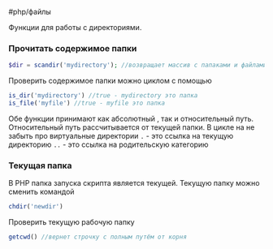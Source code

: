 #php/файлы  

Функции для работы с директориями.

### Прочитать содержимое папки
```php
$dir = scandir('mydirectory'); //возвращает массив с папаками и файлами
```
Проверить содержимое папки можно циклом с помощью
```php
is_dir('mydirectory') //true - mydirectory это папка
is_file('myfile') //true - myfile это папка 
```
Обе функции принимают как абсолютный , так и относительный путь. Относительный путь рассчитывается от текущей папки.
В цикле на не забыть про виртуальные директории
`.` - это ссылка на текущую директорию
`..` - это ссылка на родительскую категорию

### Текущая папка
В PHP папка запуска скрипта является текущей.  Текущую папку можно сменить командой 
```php
chdir('newdir')
```
Проверить текущую рабочую папку
```php
getcwd() //вернет строчку с полным путём от корня
```
